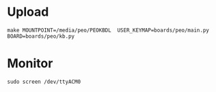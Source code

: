 # Upload
`make MOUNTPOINT=/media/peo/PEOKBDL  USER_KEYMAP=boards/peo/main.py BOARD=boards/peo/kb.py`

# Monitor
`sudo screen /dev/ttyACM0`
